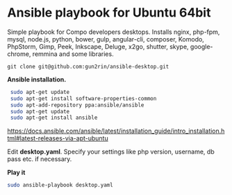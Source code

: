 **Ansible playbook for Ubuntu 64bit**
=========

Simple playbook for Compo developers desktops.
Installs nginx, php-fpm, mysql, node.js, python, bower, gulp, angular-cli, composer, Komodo, PhpStorm, Gimp, Peek, 
Inkscape, Deluge, x2go, shutter, skype, google-chrome, remmina and some libraries.

`git clone git@github.com:gun2rin/ansible-desktop.git`

**Ansible installation.**

```sh
 sudo apt-get update
 sudo apt-get install software-properties-common
 sudo apt-add-repository ppa:ansible/ansible
 sudo apt-get update
 sudo apt-get install ansible
 ```
https://docs.ansible.com/ansible/latest/installation_guide/intro_installation.html#latest-releases-via-apt-ubuntu 
 
Edit **desktop.yaml**. Specify your settings like php version, username, db pass etc. if necessary.
 
**Play it**

```sh
sudo ansible-playbook desktop.yaml
```


 
 
 
 
 